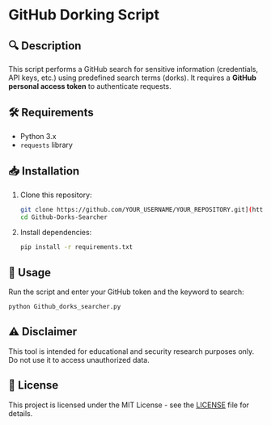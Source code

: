 # GitHub Dorking Script

## 🔍 Description
This script performs a GitHub search for sensitive information (credentials, API keys, etc.) using predefined search terms (dorks). It requires a **GitHub personal access token** to authenticate requests.

## 🛠 Requirements
- Python 3.x
- `requests` library

## 📥 Installation
1. Clone this repository:
   ```sh
   git clone https://github.com/YOUR_USERNAME/YOUR_REPOSITORY.git](https://github.com/c0mm4nd1/Github-Dorks-Searcher.git)
   cd Github-Dorks-Searcher
   ```
2. Install dependencies:
   ```sh
   pip install -r requirements.txt
   ```

## 🚀 Usage
Run the script and enter your GitHub token and the keyword to search:
```sh
python Github_dorks_searcher.py
```

## ⚠️ Disclaimer
This tool is intended for educational and security research purposes only. Do not use it to access unauthorized data.

## 📄 License
This project is licensed under the MIT License - see the [LICENSE](LICENSE) file for details.

